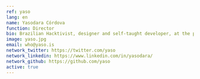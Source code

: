 ```yaml
---
ref: yaso
lang: en
name: Yasodara Córdova
function: Director
bio: Brazilian Hacktivist, designer and self-taught developer, at the present based in the United States. Previously, she worked for the United Nations in Brazil, was part of W3C and was director of the "Serenata de Amor" initiative. She is currently a principal researcher at the Kennedy School of Harvard.
image: yaso.jpg
email: who@yaso.is
network_twitter: https://twitter.com/yaso
network_linkedin: https://www.linkedin.com/in/yasodara/
network_github: https://github.com/yaso
active: true
---
```

